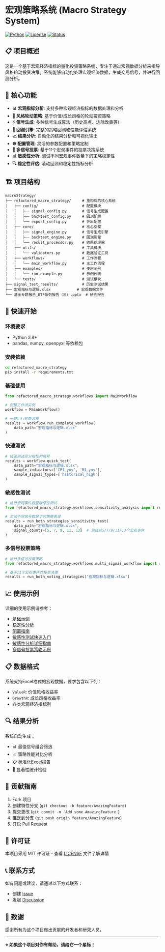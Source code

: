 # 宏观策略系统 (Macro Strategy System)

[![Python](https://img.shields.io/badge/Python-3.8%2B-blue.svg)](https://www.python.org/)
[![License](https://img.shields.io/badge/License-MIT-green.svg)](LICENSE)
[![Status](https://img.shields.io/badge/Status-Active-brightgreen.svg)]()

## 📋 项目概述

这是一个基于宏观经济指标的量化投资策略系统，专注于通过宏观数据分析来指导风格轮动投资决策。系统能够自动化处理宏观经济数据，生成交易信号，并进行回测分析。

## 🎯 核心功能

- **📊 宏观指标分析**: 支持多种宏观经济指标的数据处理和分析
- **🔄 风格轮动策略**: 基于价值/成长风格的轮动投资策略
- **⚡ 信号生成**: 多种信号生成算法（历史高点、边际改善等）
- **🔬 回测引擎**: 完整的策略回测和性能评估系统
- **📈 结果分析**: 自动化的结果分析和可视化输出
- **⚙️ 配置管理**: 灵活的参数配置和策略定制
- **🎯 多信号投票**: 基于11个宏观事件的投票决策系统
- **📊 敏感性分析**: 测试不同宏观事件数量下的策略稳定性
- **🔍 稳定性评估**: 滚动回测和稳定性指标分析

## 🏗️ 项目结构

```
macroStrategy/
├── refactored_macro_strategy/     # 重构后的核心系统
│   ├── config/                    # 配置模块
│   │   ├── signal_config.py       # 信号生成配置
│   │   ├── backtest_config.py     # 回测配置
│   │   └── export_config.py       # 导出配置
│   ├── core/                      # 核心引擎
│   │   ├── signal_engine.py       # 信号生成引擎
│   │   ├── backtest_engine.py     # 回测引擎
│   │   └── result_processor.py    # 结果处理器
│   ├── utils/                     # 工具模块
│   │   └── validators.py          # 数据验证工具
│   ├── workflows/                 # 工作流程
│   │   └── main_workflow.py       # 主工作流程
│   ├── examples/                  # 使用示例
│   │   └── run_example.py         # 示例代码
│   └── tests/                     # 测试模块
├── signal_test_results/           # 历史测试结果
├── 宏观指标与逻辑.xlsx            # 宏观数据文件
└── 基金专题报告_ETF系列报告（三）.pptx  # 研究报告
```

## 🚀 快速开始

### 环境要求

- Python 3.8+
- pandas, numpy, openpyxl 等依赖包

### 安装依赖

```bash
cd refactored_macro_strategy
pip install -r requirements.txt
```

### 基础使用

```python
from refactored_macro_strategy.workflows import MainWorkflow

# 创建工作流实例
workflow = MainWorkflow()

# 一键运行完整流程
results = workflow.run_complete_workflow(
    data_path="宏观指标与逻辑.xlsx"
)
```

### 快速测试

```python
# 快速测试部分指标和信号
results = workflow.quick_test(
    data_path="宏观指标与逻辑.xlsx",
    sample_indicators=['CPI_yoy', 'M1_yoy'],
    sample_signal_types=['historical_high']
)
```

### 敏感性测试

```python
# 运行宏观事件数量敏感性测试
from refactored_macro_strategy.workflows.sensitivity_analysis import run_both_strategies_sensitivity_test

# 测试不同信号数量下的策略表现
results = run_both_strategies_sensitivity_test(
    data_path="宏观指标与逻辑.xlsx",
    signal_counts=[5, 7, 9, 11, 13]  # 测试前5/7/9/11/13个宏观事件
)
```

### 多信号投票策略

```python
# 运行多信号投票策略
from refactored_macro_strategy.workflows.multi_signal_workflow import run_both_voting_strategies

# 基于11个宏观事件的投票决策
results = run_both_voting_strategies("宏观指标与逻辑.xlsx")
```

## 📈 使用示例

详细的使用示例请参考：
- [基础示例](refactored_macro_strategy/examples/run_example.py)
- [稳定性分析](refactored_macro_strategy/examples/reanalyze_stability.py)
- [配置指南](refactored_macro_strategy/VALUE_GROWTH_vs_BIG_SMALL_GUIDE.md)
- [敏感性测试快速入门](refactored_macro_strategy/SENSITIVITY_QUICK_START.md)
- [敏感性分析详细指南](refactored_macro_strategy/SENSITIVITY_ANALYSIS_GUIDE.md)
- [多信号投票策略示例](refactored_macro_strategy/examples/sensitivity_test_example.py)

## 📋 数据格式

系统支持Excel格式的宏观数据，要求包含以下列：
- `ValueR`: 价值风格收益率
- `GrowthR`: 成长风格收益率
- 各类宏观经济指标列

## 🔍 结果分析

系统自动生成：
- 📊 最佳信号组合筛选
- 📈 策略性能对比分析
- 📋 标准化Excel报告
- 🎯 显著性统计检验

## 🤝 贡献指南

1. Fork 项目
2. 创建特性分支 (`git checkout -b feature/AmazingFeature`)
3. 提交更改 (`git commit -m 'Add some AmazingFeature'`)
4. 推送到分支 (`git push origin feature/AmazingFeature`)
5. 开启 Pull Request

## 📄 许可证

本项目采用 MIT 许可证 - 查看 [LICENSE](LICENSE) 文件了解详情

## 📞 联系方式

如有问题或建议，请通过以下方式联系：
- 创建 [Issue](../../issues)
- 发起 [Discussion](../../discussions)

## 🙏 致谢

感谢所有为这个项目做出贡献的开发者和研究人员。

---

**⭐ 如果这个项目对你有帮助，请给它一个星标！** 